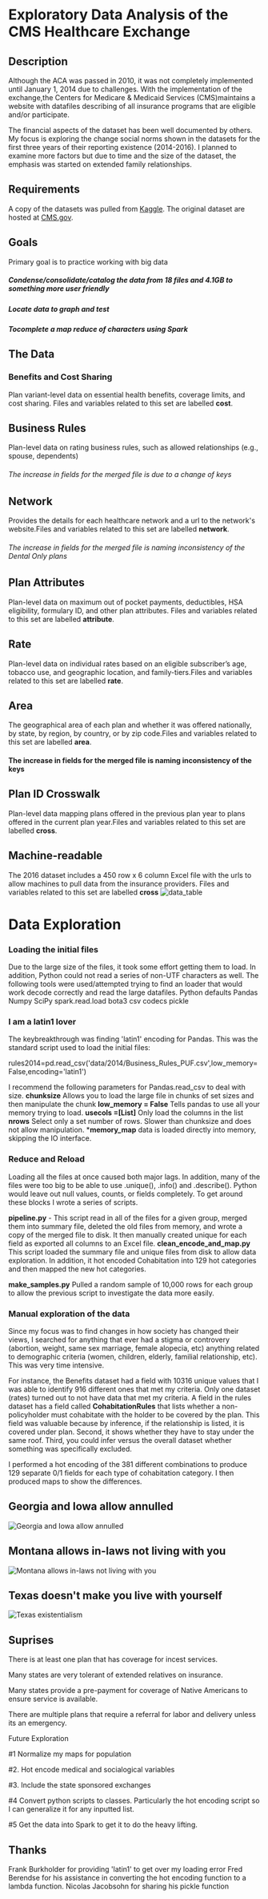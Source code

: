 # Exploratory Data Analysis of the CMS Healthcare Exchange

## Description
 
  Although the ACA was passed in 2010, it was not completely implemented until January 1, 2014 due to challenges. With the implementation of the exchange,the Centers for Medicare & Medicaid Services (CMS)maintains a website with datafiles describing of all insurance programs that are eligible and/or participate. 
  
  The financial aspects of the dataset has been well documented by others.  My focus is exploring the  change social norms shown in the datasets for the first three years of their reporting existence (2014-2016). I planned to examine more factors but due to time and the size of the dataset, the emphasis was started on extended family relationships.

## Requirements

A copy of the datasets was pulled from [Kaggle](https://www.kaggle.com/hhs/health-insurance-marketplace). The original dataset are hosted at [CMS.gov](https://www.kaggle.com/hhs/health-insurance-marketplace).  

## Goals
Primary goal is to practice working with big data
##### Condense/consolidate/catalog the data from 18 files and 4.1GB to something more user friendly
#####  Locate data to graph and test
#####  Tocomplete a map reduce of characters using Spark

## The Data 

### Benefits and Cost Sharing 
Plan variant-level data on essential health benefits, coverage limits, and cost sharing. Files and variables related to this set are labelled **cost**.

## Business Rules  
Plan-level data on rating business rules, such as allowed relationships (e.g., spouse, dependents) 
###### The increase in fields for the merged file is due to a change of keys

## Network	
Provides the details for each healthcare network and a url to the network's website.Files and variables related to this set are labelled **network**.	
###### The increase in fields for the merged file is naming inconsistency of the Dental Only plans
						
## Plan Attributes 
Plan-level data on maximum out of pocket payments, deductibles, HSA eligibility, formulary ID, and other plan attributes. Files and variables related to this set are labelled **attribute**.	

## Rate
Plan-level data on individual rates based on an eligible subscriber’s age, tobacco use, and geographic location, and family-tiers.Files and variables related to this set are labelled **rate**.	

## Area
The geographical area of each plan and whether it was offered nationally, by state, by region, by country, or by zip code.Files and variables related to this set are labelled **area**.
#### The increase in fields for the merged file is naming inconsistency of the keys

## Plan ID Crosswalk 
Plan-level data mapping plans offered in the previous plan year to plans offered in the current plan year.Files and variables related to this set are labelled **cross**.	

## Machine-readable
The 2016 dataset includes a 450 row x 6 column Excel file with the urls to allow machines to pull data from the insurance providers. Files and variables related to this set are labelled **cross**
![data_table](https://github.com/delancey314/Health-Insurance-Marketplace-EDA/blob/master/images/data_table.png)
	
# Data Exploration
### Loading the initial files
Due to the large size of the files, it took some effort getting them to load. In addition, Python could not read a series of non-UTF characters as well. The following tools were used/attempted trying to find an loader that would work  decode correctly and read the large datafiles.
Python defaults
Pandas
Numpy
SciPy
spark.read.load
bota3
csv
codecs
pickle
### I am a latin1 lover
The keybreakthrough was finding 'latin1' encoding for Pandas. This was the standard script used to load the initial files:

rules2014=pd.read_csv('data/2014/Business_Rules_PUF.csv',low_memory=False,encoding='latin1')

 I recommend the following parameters  for Pandas.read_csv to deal with size.
 **chunksize**
 Allows you to load the large file in chunks of set sizes and then manipulate the chunk
 **low_memory = False**
 Tells pandas to use all your memory trying to load.
 **usecols =[List]**
 Only load the columns in the list
 **nrows**
 Select only a set number of rows. Slower than chunksize and does not allow manipulation.
 ***memory_map**
 data is loaded directly into memory, skipping the IO interface.
 
 ### Reduce and Reload
  Loading all the files at once caused both major lags. In addition, many of the files were too big to be able to use .unique(),  .info() and .describe().  Python would leave out null values, counts, or fields completely.  To get around these blocks I wrote a series of scripts.
  
  **pipeline.py** - This script read in all of the files for a given group, merged them into summary file, deleted the old files from memory, and wrote a copy of the merged file to disk.  It then manually created unique for each field as exported all columns to an Excel file. 
  **clean_encode_and_map.py** This script loaded the summary file and unique files from disk to allow data exploration.  In addition, it hot encoded Cohabitation into 129 hot categories and then mapped the new hot categories.
  
 **make_samples.py**  Pulled a random sample of 10,000 rows for each group to allow the previous script to investigate the data more easily.
 
 ### Manual exploration of the data
 Since my focus was to find changes in how society has changed their views, I searched for anything that ever had a stigma or controvery (abortion, weight, same sex marriage, female alopecia, etc)  anything related to demographic criteria (women, children, elderly, familial relationship, etc). This was very time intensive. 
 
 For instance, the Benefits dataset had a field with 10316 unique values that I was able to identify 916 different ones that met my criteria.  Only one dataset (rates) turned out to not have data that met my criteria. A field in the rules dataset has a field called **CohabitationRules** that lists whether a non-policyholder must cohabitate with the holder to be covered by the plan.  This field was valuable because by inference, if the relationship is listed, it is covered under plan. Second, it shows whether they have to stay under the same roof.  Third, you could infer versus the overall dataset whether something was specifically excluded.   
 
 I performed a hot encoding of the 381 different combinations to produce 129 separate  0/1 fields for each type of cohabitation category.  I then produced maps to show the differences.
 
 ## Georgia and Iowa allow annulled
 
 ![Georgia and Iowa allow annulled](https://github.com/delancey314/Health-Insurance-Marketplace-EDA/blob/master/annulment.png)
 
## Montana allows in-laws not living with you
 ![Montana allows in-laws not living with you](https://github.com/delancey314/Health-Insurance-Marketplace-EDA/blob/master/brother%20or%20sister%20in%20Law.png)
 
 ## Texas doesn't make you live with yourself
 ![Texas existentialism](https://github.com/delancey314/Health-Insurance-Marketplace-EDA/blob/master/images/live%20with%20yourself.png)
 
 ## Suprises
 There is at least one plan that has coverage for incest services.
 
 Many states are very tolerant of extended relatives on insurance.
 
 Many states provide a pre-payment for coverage of Native Americans to ensure service is available.
 
 There are multiple plans that require a referral for labor and delivery unless its an emergency.
 
 Future Exploration
 
 #1   Normalize my maps for population
 
 #2.  Hot encode medical and socialogical variables
 
 #3.  Include the state sponsored exchanges
 
 #4   Convert python scripts to classes. Particularly the hot encoding script so I can generalize it for any inputted list.
 
#5	Get the data into Spark to get it to do the heavy lifting.
 
 
  
  
## Thanks
Frank Burkholder for providing 'latin1'  to get over my loading error
Fred Berendse for his assistance in converting the hot encoding function to a lambda function.
Nicolas Jacobsohn for sharing his pickle function


  
  
  
  
  
  
  
  
  
  
  
  
  
  
  
  
  
  
  
  
  
  
  
  
 
